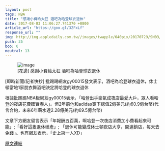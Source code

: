 ```yaml
---
layout: post
tags: NBA
title: "感謝小費給太狂 酒吧為哈登球衣退休"
date: 2017-08-03 11:06:27.741370 +0800
article_url: "https://goo.gl/3ZFxLf"
response_url: ""
img: http://img.appledaily.com.tw//images/twapple/640pix/20170729/SN03/SN03_012.jpg
push: 35
boo: 0
neutral: 13
---
```


<figure>
<img src="http://img.appledaily.com.tw//images/twapple/640pix/20170729/SN03/SN03_012.jpg" alt="image">
<figcaption>
[花邊] 感謝小費給太狂 酒吧為哈登球衣退休
</figcaption>
</figure>



[即時新聞/記者快抄] 批踢踢網友gy00015發文表示，酒吧為哈登球衣退休，休士頓當地1家脫衣舞酒吧決定將哈登的球衣退休

根據批踢踢NBA板網友gy00015表示，「哈登出手豪氣成夜店最愛大戶，眾人看哈登的夜店花費確實嚇人」。但2年前他和adidas簽下總值2億美元(約60.9億台幣)代言合約，未來6年薪水達2.28億美元(約69.5億台幣)

文章下方網友留言表示「年報酬五百萬，啊哈登一次夜店消費加小費看起來可能」;「看好這隻退休破產」; 「退休可能變成休士頓夜店大亨，開連鎖店，每天去免錢」。也有網友表示，「史上第一人XD」

<a href = "https://www.ptt.cc/bbs/NBA/M.1501293017.A.728.html">原文連結</a>

